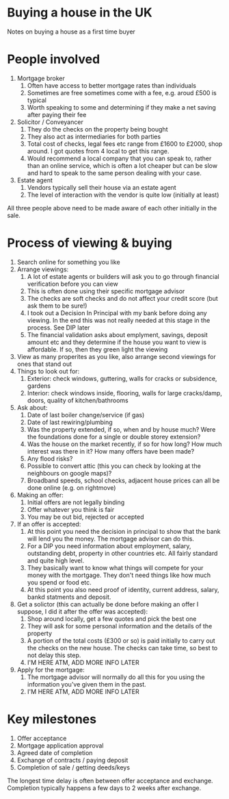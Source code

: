 # Buying a house in the UK

Notes on buying a house as a first time buyer

# People involved

   1. Mortgage broker
      1. Often have access to better mortgage rates than individuals
      1. Sometimes are free sometimes come with a fee, e.g. aroud £500 is typical
      1. Worth speaking to some and determining if they make a net saving after paying their fee
   1. Solicitor / Conveyancer
      1. They do the checks on the property being bought
      1. They also act as intermediaries for both parties
      1. Total cost of checks, legal fees etc range from £1600 to £2000, shop around. I got quotes from 4 local to get this range.
      1. Would recommend a local company that you can speak to, rather than an online service, which is often a lot cheaper but can be slow and hard to speak to the same person dealing with your case.
   1. Estate agent
      1. Vendors typically sell their house via an estate agent
      1. The level of interaction with the vendor is quite low (initially at least)

All three people above need to be made aware of each other initially in the sale.

# Process of viewing & buying

   1. Search online for something you like
   1. Arrange viewings:
      1. A lot of estate agents or builders will ask you to go through financial verification before you can view
      1. This is often done using their specific mortgage advisor
      1. The checks are soft checks and do not affect your credit score (but ask them to be sure!)
      1. I took out a Decision In Principal with my bank before doing any viewing. In the end this was not really needed at this stage in the process. See DIP later
      1. The financial validation asks about emplyment, savings, deposit amount etc and they determine if the house you want to view is affordable. If so, then they green light the viewing
   1. View as many properites as you like, also arrange second viewings for ones that stand out
   1. Things to look out for:
      1. Exterior: check windows, guttering, walls for cracks or subsidence, gardens
      1. Interior: check windows inside, flooring, walls for large cracks/damp, doors, quality of kitchen/bathrooms
   1. Ask about:
      1. Date of last boiler change/service (if gas)
      1. Date of last rewiring/plumbing
      1. Was the property extended, if so, when and by house much? Were the foundations done for a single or double storey extension?
      1. Was the house on the market recently, if so for how long? How much interest was there in it? How many offers have been made?
      1. Any flood risks?
      1. Possible to convert attic (this you can check by looking at the neighbours on google maps)?
      1. Broadband speeds, school checks, adjacent house prices can all be done online (e.g. on rightmove)
   1. Making an offer:
      1. Initial offers are not legally binding
      1. Offer whatever you think is fair
      1. You may be out bid, rejected or accepted
   1. If an offer is accepted:
      1. At this point you need the decision in principal to show that the bank will lend you the money. The mortgage advisor can do this.
      1. For a DIP you need information about employment, salary, outstanding debt, property in other countries etc. All fairly standard and quite high level.
      1. They basically want to know what things will compete for your money with the mortgage. They don't need things like how much you spend or food etc.
      1. At this point you also need proof of identity, current address, salary, bankd statments and deposit.
   1. Get a solictor (this can actually be done before making an offer I suppose, I did it after the offer was accepted):
      1. Shop around locally, get a few quotes and pick the best one
      1. They will ask for some personal information and the details of the property
      1. A portion of the total costs (£300 or so) is paid initially to carry out the checks on the new house. The checks can take time, so best to not delay this step.
      1. I'M HERE ATM, ADD MORE INFO LATER
   1. Apply for the mortgage:
      1. The mortgage advisor will normally do all this for you using the information you've given them in the past.
      1. I'M HERE ATM, ADD MORE INFO LATER


# Key milestones

   1. Offer acceptance
   1. Mortgage application approval
   1. Agreed date of completion
   1. Exchange of contracts / paying deposit
   1. Completion of sale / getting deeds/keys

The longest time delay is often between offer acceptance and exchange. Completion typically happens a few days to 2 weeks after exchange.
